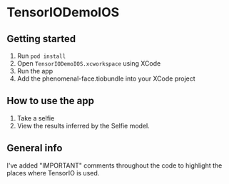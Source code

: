# TensorIODemoIOS

## Getting started
1. Run `pod install`
2. Open `TensorIODemoIOS.xcworkspace` using XCode
3. Run the app
4. Add the phenomenal-face.tiobundle into your XCode project

## How to use the app
1. Take a selfie
2. View the results inferred by the Selfie model.

## General info

I've added "IMPORTANT" comments throughout the code to highlight the places where TensorIO is used.
